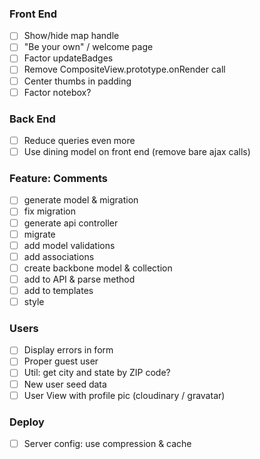 ### Front End
- [ ] Show/hide map handle
- [ ] "Be your own" / welcome page
- [ ] Factor updateBadges
- [ ] Remove CompositeView.prototype.onRender call
- [ ] Center thumbs in padding
- [ ] Factor notebox?

### Back End
- [ ] Reduce queries even more
- [ ] Use dining model on front end (remove bare ajax calls)

### Feature: Comments
- [ ] generate model & migration
- [ ] fix migration
- [ ] generate api controller
- [ ] migrate
- [ ] add model validations
- [ ] add associations
- [ ] create backbone model & collection
- [ ] add to API & parse method
- [ ] add to templates
- [ ] style

### Users
- [ ] Display errors in form
- [ ] Proper guest user
- [ ] Util: get city and state by ZIP code?
- [ ] New user seed data
- [ ] User View with profile pic (cloudinary / gravatar)

### Deploy
- [ ] Server config: use compression & cache
